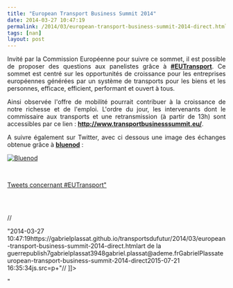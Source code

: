 ```yaml
---
title: "European Transport Business Summit 2014"
date: 2014-03-27 10:47:19
permalink: /2014/03/european-transport-business-summit-2014-direct.html
tags: [nan]
layout: post
---
```


<p style="text-align: justify">Invité par la Commission Européenne pour suivre ce sommet, il est possible de proposer des questions aux panelistes grâce à <a href="https://twitter.com/search?q=%23EUTransport" target="_blank"><strong>#EUTransport</strong></a>. Ce sommet est centré sur les opportunités de croissance pour les entreprises européennes générées par un système de transports pour les biens et les personnes, efficace, efficient, performant et ouvert à tous.</p> <p style="text-align: justify">Ainsi observée l'offre de mobilité pourrait contribuer à la croissance de notre richesse et de l'emploi. L'ordre du jour, les intervenants dont le commissaire aux transports et une retransmission (à partir de 13h) sont accessibles par ce lien : <a href="http://www.transportbusinesssummit.eu/" target="_blank"><strong>http://www.transportbusinesssummit.eu/</strong></a>.</p> <p style="text-align: justify">A suivre également sur Twitter, avec ci dessous une image des échanges obtenue grâce à <a href="http://bluenod.com/tag/eutransport" target="_blank"><strong>bluenod</strong></a> :</p> <p style="text-align: justify"><a class="asset-img-link" href="https://gabrielplassat.github.io/transportsdufutur/wp-content/uploads/sites/6/old/6a0120a66d2ad4970b01a73d9bd38f970d-pi.jpg"><img alt="Bluenod" border="0" class="asset  asset-image at-xid-6a0120a66d2ad4970b01a73d9bd38f970d image-full img-responsive" src="/wp-content/uploads/sites/6/old/6a0120a66d2ad4970b01a73d9bd38f970d-800wi.jpg" title="Bluenod" /></a></p>   <!--more-->  <p style="text-align: justify"> </p> <p><a class="twitter-timeline" href="https://twitter.com/search?q=%23EUTransport">Tweets concernant #EUTransport"</a></p> <p> </p> <p><a class=""asset-img-link"" href="https://gabrielplassat.github.io/transportsdufutur/wp-content/uploads/sites/6/old/6a0120a66d2ad4970b01a73d9aed78970d-pi.png""><img alt=""Transport-eu-policy-infographics"" border=""0"" class=""asset  asset-image at-xid-6a0120a66d2ad4970b01a73d9aed78970d image-full img-responsive"" src=""/wp-content/uploads/sites/6/old/6a0120a66d2ad4970b01a73d9aed78970d-800wi.png"" title=""Transport-eu-policy-infographics"" /></a></p> <p> // <![CDATA[ // &lt![CDATA[ !function(d,s,id){var js,fjs=d.getElementsByTagName(s)[0],p=/^http:/.test(d.location)?'http':'https'if(!d.getElementById(id)){js=d.createElement(s)js.id=idjs.src=p+&quot://platform.twitter.com/widgets.js&quotfjs.parentNode.insertBefore(js,fjs)}}(document,&quotscript&quot,&quottwitter-wjs&quot) // ]]&gt // ]]> </p>"2014-03-27 10:47:19https://gabrielplassat.github.io/transportsdufutur/2014/03/european-transport-business-summit-2014-direct.htmlart de la guerrepublish7gabrielplassat3948gabriel.plassat@ademe.frGabrielPlassateuropean-transport-business-summit-2014-direct2015-07-21 16:35:34js.src=p+&quot// ]]> </p>"

